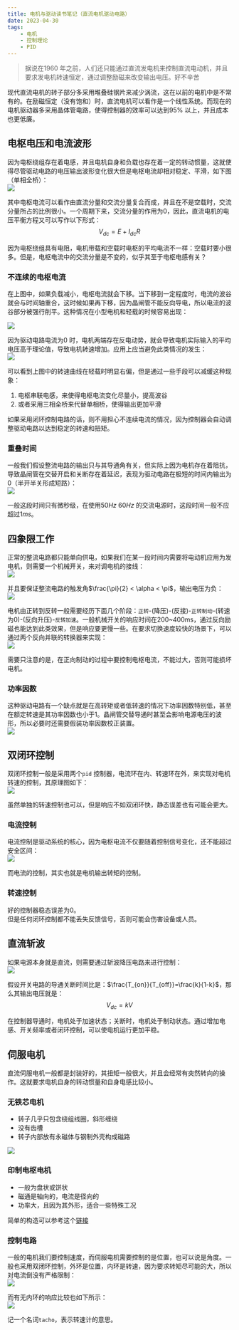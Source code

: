 ```yaml
---
title: 电机与驱动读书笔记（直流电机驱动电路）  
date: 2023-04-30  
tags:  
    - 电机  
    - 控制理论  
    - PID  
---   
```


> 据说在1960 年之前，人们还只能通过直流发电机来控制直流电动机，并且要求发电机转速恒定，通过调整励磁来改变输出电压。好不辛苦    

现代直流电机的转子部分多采用堆叠硅钢片来减少涡流，这在以前的电机中是不常有的。在励磁恒定（没有饱和）时，直流电机可以看作是一个线性系统。而现在的电机驱动器多采用晶体管电路，使得控制器的效率可以达到$95\%$ 以上，并且成本也更低廉。  

<!-- more -->

## 电枢电压和电流波形  
因为电枢绕组存在着电感，并且电机自身和负载也存在着一定的转动惯量，这就使得尽管驱动电路的电压输出波形变化很大但是电枢电流却相对稳定、平滑，如下图（单相全桥）：  
![](armature_voltage_current_waves.png)  

其中电枢电流可以看作由直流分量和交流分量复合而成，并且在不是空载时，交流分量所占的比例很小。一个周期下来，交流分量的作用为0，因此，直流电机的电压平衡方程又可以写作以下形式：  
$$V_{dc} = E + I_{dc}R \tag{1}$$

因为电枢绕组具有电阻，电机带载和空载时电枢的平均电流不一样：空载时要小很多。但是，电枢电流中的交流分量是不变的，似乎其至于电枢电感有关？

### 不连续的电枢电流   
在上图中，如果负载减小，电枢电流就会下移。当下移到一定程度时，电流的波谷就会与时间轴重合，这时候如果再下移，因为晶闸管不能反向导电，所以电流的波谷部分被强行削平。这种情况在小型电机和轻载的时候容易出现：  

![](lighter_load.png)  

因为驱动电路电流为0 时，电机两端存在反电动势，就会导致电机实际输入的平均电压高于理论值，导致电机转速增加。应用上应当避免此类情况的发生：  
![](torque-speed.png)  

可以看到上图中的转速曲线在轻载时明显右偏，但是通过一些手段可以减缓这种现象：  
1. 电枢串联电感，来使得电枢电流变化尽量小，提高波谷  
2. 或者采用三相全桥来代替单相桥，使得输出更加平滑  

如果采用闭环控制电路的话，则不用担心不连续电流的情况，因为控制器会自动调整驱动电路以达到稳定的转速和扭矩。  

### 重叠时间    
一般我们假设整流电路的输出只与其导通角有关，但实际上因为电机存在着阻抗，导致晶闸管在交替开启和关断存在着延迟，表现为驱动电路在极短的时间内输出为0（半开半关形成短路）：  
![](overlap.png)  

一般这段时间只有微秒级，在使用$50Hz ~ 60Hz$ 的交流电源时，这段时间一般不应超过$1ms$。  

## 四象限工作  
正常的整流电路都只能单向供电，如果我们在某一段时间内需要将电动机应用为发电机，则需要一个机械开关，来对调电机的接线：  
![](mechanical-switch.png)  

并且要保证整流电路的触发角$\frac{\pi}{2} < \alpha < \pi$，输出电压为负：  
![](alpha-Vdc.png)  

电机由正转到反转一般需要经历下面几个阶段：`正转`-(降压)-(反接)-`正转制动`-(转速为0)-(反向升压)-`反转加速`。一般机械开关的响应时间在200~400ms，通过反向励磁也能达到此类效果，但是响应要更慢一些。在要求切换速度较快的场景下，可以通过两个反向并联的转换器来实现：  
![](double-converter-reserving.png)

需要只注意的是，在正向制动的过程中要控制电枢电流，不能过大，否则可能损坏电机。  

### 功率因数  
这种驱动电路有一个缺点就是在高转矩或者低转速的情况下功率因数特别低，甚至在额定转速是其功率因数也小于1。晶闸管交替导通时甚至会影响电源电压的波形，所以必要时还需要假装功率因数校正装置。  
![](supply-effects.png)  

## 双闭环控制   
双闭环控制一般是采用两个`pid` 控制器，电流环在内、转速环在外，来实现对电机转速的控制，其原理图如下：  
![](two-loop_control.png)  

虽然单独的转速控制也可以，但是响应不如双闭环快，静态误差也有可能会更大。    

### 电流控制  
电流控制是驱动系统的核心，因为电枢电流不仅要随着控制信号变化，还不能超过安全区间：  
![](current-protection.png)  

而电流的控制，其实也就是电机输出转矩的控制。   

### 转速控制  
好的控制器稳态误差为0。  
但是任何闭环控制都不能丢失反馈信号，否则可能会伤害设备或人员。  

## 直流斩波   
如果电源本身就是直流，则需要通过斩波降压电路来进行控制：  
![](chopper-fed_drive.png)  

假设开关电路的导通关断时间比是：$\frac{T_{on}}{T_{off}}=\frac{k}{1-k}$，那么其输出电压就是：  
$$V_{dc}=kV \tag{2}$$  

在控制器导通时，电机处于加速状态；关断时，电机处于制动状态。通过增加电感、开关频率或者闭环控制，可以使电机运行更加平稳。  

## 伺服电机  

直流伺服电机一般都是封装好的，其扭矩一般很大，并且会经常有突然转向的操作。这就要求电机自身的转动惯量和自身电感比较小。  

### 无铁芯电机
- 转子几乎只包含绕组线圈，斜形缠绕    
- 没有齿槽  
- 转子内部放有永磁体与钢制外壳构成磁路  

![](ironless-servo.png)  

### 印制电枢电机  
- 一般为盘状或饼状  
- 磁通是轴向的，电流是径向的  
- 功率大，且因为其外形，适合一些特殊工况    

简单的构造可以参考这个[链接](https://www.raypcb.com/wp-content/uploads/2023/03/PCB-Motor.webp)  

### 控制电路  
一般的电机我们要控制速度，而伺服电机需要控制的是位置，也可以说是角度。一般也采用双闭环控制，外环是位置，内环是转速，因为要求转矩尽可能的大，所以对电流倒没有严格限制：  
![](position-control.png)  

而有无内环的响应比较也如下所示：  
![](servo-control_tacho-loop.png)  

记一个名词`tacho`，表示转速计的意思。  




